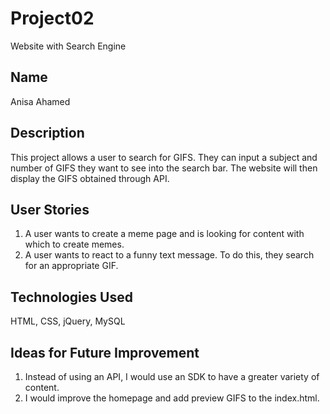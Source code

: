 # Project02
Website with Search Engine

## Name

Anisa Ahamed

## Description

This project allows a user to search for GIFS. They can input a subject and number of GIFS they want to see into the search bar. The website will then display the GIFS obtained through API.

## User Stories

1. A user wants to create a meme page and is looking for content with which to create memes.
2. A user wants to react to a funny text message. To do this, they search for an appropriate GIF.

## Technologies Used

HTML, CSS, jQuery, MySQL

## Ideas for Future Improvement

1. Instead of using an API, I would use an SDK to have a greater variety of content.
2. I would improve the homepage and add preview GIFS to the index.html.



